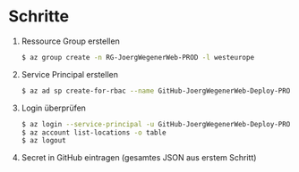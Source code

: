 # Schritte

1. Ressource Group erstellen

   ```bash
   $ az group create -n RG-JoergWegenerWeb-PROD -l westeurope
   ```

1. Service Principal erstellen

   ```bash
   $ az ad sp create-for-rbac --name GitHub-JoergWegenerWeb-Deploy-PROD --role contributor --scopes /subscriptions/4f240f99-f963-4a1f-8d36-9631baca7f49/resourceGroups/RG-JoergWegenerWeb-PROD --json-auth
   ```

1. Login überprüfen

   ```bash
   $ az login --service-principal -u GitHub-JoergWegenerWeb-Deploy-PROD -p CLIENT_SECRET --tenant TENANT_ID
   $ az account list-locations -o table
   $ az logout
   ```

1. Secret in GitHub eintragen (gesamtes JSON aus erstem Schritt)
